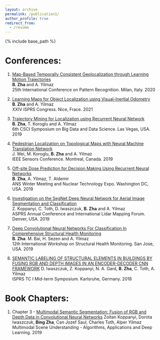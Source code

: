 ```yaml
---
layout: archive
permalink: /publication1/
author_profile: true
redirect_from:
  - /resume
---
```


{% include base_path %}


Conferences:
======   

1. [Map-Based Temporally Consistent Geolocalization through Learning Motion Trajectories](https://www.micc.unifi.it/icpr2020/)  
**B. Zha** and A. Yilmaz   
25th International Conference on Pattern Recognition. Milan, Italy. 2020   
 
4. [Learning Maps for Object Localization using Visual-Inertial Odometry]()  
**B. Zha** and A. Yilmaz  
XXIV ISPRS Congress. Nice, Frace. 2021     

5. [Trajectory Mining for Localization using Recurrent Neural Network]()  
**B. Zha**, T. Koroglu and A. Yilmaz  
6th CSCI Symposium on Big Data and Data Science. Las Vegas, USA. 2019

6. [Pedestrian Localization on Topological Maps with Neural Machine Translation Network]()  
J. Wei, M. Koroglu, **B. Zha** and A. Yilmaz  
IEEE Sensors Conference. Montreal, Canada. 2019

7. [Off-site Dose Prediction for Decision Making Using Recurrent Neural Networks]()  
**B. Zha**, A. Yilmaz, T. Aldemir  
ANS Winter Meeting and Nuclear Technology Expo. Washington DC, USA. 2019

8. [Investigation on the SegNet Deep Neural Network for Aerial Image Segmentation and Classification]()     
Z. Koppanyi, C. Toth, D. Iwaszczuk, **B. Zha** and A. Yilmaz  
ASPRS Annual Conference and International Lidar Mapping Forum. Denver, USA. 2019


9. [Deep Convolutional Neural Networks For Classification In Comprehensive Structural Health Monitoring]()  
**B. Zha**. M. Bai, H. Sezen and A. Yilmaz  
12th International Workshop on Structural Health Monitoring. San Jose, USA. 2019

10. [SEMANTIC LABELING OF STRUCTURAL ELEMENTS IN BUILDINGS BY FUSING RGB AND DEPTH IMAGES IN AN ENCODER-DECODER CNN FRAMEWORK](https://www.int-arch-photogramm-remote-sens-spatial-inf-sci.net/XLII-1/225/2018/isprs-archives-XLII-1-225-2018.pdf) 
D. Iwaszczuk, Z. Koppanyi, N. A. Gard, **B. Zha**, C. Toth, A. Yilmaz    
ISPRS TC I Mid-term Symposium. Karlsruhe, Germany. 2018     



Book Chapters:
======
1. Chapter 3 - [Multimodal Semantic Segmentation: Fusion of RGB and Depth Data in Convolutional Neural Networks](https://www.sciencedirect.com/science/article/pii/B9780128173589000093)
Zoltan Koppanyi, Dorota Iwaszczuk, **Bing Zha**, Can Jozef Saul, Charles Toth, Alper Yilmaz  
Multimodal Scene Understanding - Algorithms, Applications and Deep Learning. 2019

